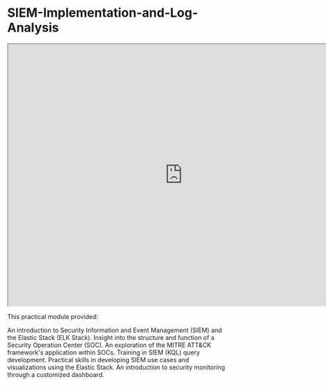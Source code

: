 # SIEM-Implementation-and-Log-Analysis

<iframe src="http://10.129.37.241:5601/goto/a01a93d0-cdd1-11ef-8769-e7280fae9fe0" height="600" width="800"></iframe>

This practical module provided:

An introduction to Security Information and Event Management (SIEM) and the Elastic Stack (ELK Stack).
Insight into the structure and function of a Security Operation Center (SOC).
An exploration of the MITRE ATT&CK framework's application within SOCs.
Training in SIEM (KQL) query development.
Practical skills in developing SIEM use cases and visualizations using the Elastic Stack.
An introduction to security monitoring through a customized dashboard.
